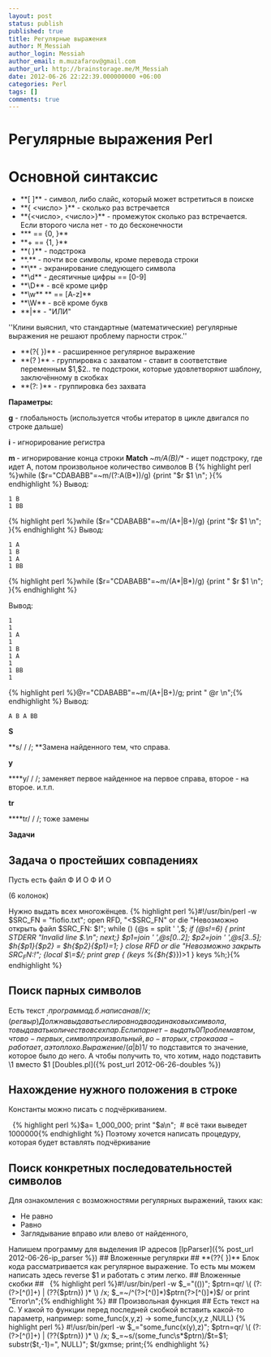 ```yaml
---
layout: post
status: publish
published: true
title: Регулярные выражения
author: M_Messiah
author_login: Messiah
author_email: m.muzafarov@gmail.com
author_url: http://brainstorage.me/M_Messiah
date: 2012-06-26 22:22:39.000000000 +06:00
categories: Perl
tags: []
comments: true
---
```

# Регулярные выражения Perl #

# Основной синтаксис #
<ul>
	<li>**[ ]** - символ, либо слайс, который может встретиться в поиске</li>
	<li>**{ <число> }** - сколько раз встречается</li>
	<li>**{<число>, <число>}**&nbsp;- промежуток сколько раз встречается. Если второго числа нет - то до бесконечности</li>
	<li>*** == {0, }**</li>
	<li>**+ == {1, }**</li>
	<li>**( )**&nbsp;- подстрока</li>
	<li>**.** - почти все символы, кроме перевода строки</li>
	<li>**\**&nbsp;- экранирование следующего символа</li>
	<li>**\d**&nbsp;- десятичные цифры == [0-9]</li>
	<li>**\D**&nbsp;- всё кроме цифр</li>
	<li>**\w**&nbsp;** == [A-z]**</li>
	<li>**\W**&nbsp;- всё кроме букв</li>
	<li>**|** - "ИЛИ"</li>
</ul>
''Клини выяснил, что стандартные (математические) регулярные выражения не решают проблему парности строк.''
<ul>
	<li>**(?{ })**&nbsp;- расширенное регулярное выражение</li>
	<li>**(? )** - группировка с захватом - ставит в соответствие переменным $1,$2.. те подстроки, которые удовлетворяют шаблону, заключённому в скобках</li>
	<li>**(?: )**&nbsp;- группировка без захвата</li>
</ul>

<!--more-->

**Параметры:**

**g** - глобальность (используется чтобы итератор в цикле двигался по строке дальше)

**i**&nbsp;- игнорирование регистра

**m&nbsp;**- игнорирование конца строки
**Match**
**~m/A(B*)/**&nbsp;- ищет подстроку, где идет А, потом произвольное количество символов B
{% highlight perl %}while ($r="CDABABB"=~m/(?:A(B*))/g) {print "$r $1 \n"; }{% endhighlight %}
Вывод:

	1 B
	1 BB

{% highlight perl %}while ($r="CDABABB"=~m/(A+|B+)/g) {print "$r $1 \n"; }{% endhighlight %}
Вывод:

	1 A
	1 B
	1 A
	1 BB

{% highlight perl %}while ($r="CDABABB"=~m/(A*|B*)/g) {print " $r $1 \n"; }{% endhighlight %}

Вывод:

	1
	1
	1 A
	1
	1 B
	1 A
	1
	1 BB
	1

{% highlight perl %}@r="CDABABB"=~m/(A+|B+)/g; print " @r \n";{% endhighlight %}
Вывод:

	A B A BB

**S**

**s/ / /;&nbsp;**Замена найденного тем, что справа.

**y**

****y/ / /;&nbsp;заменяет первое найденное на первое справа, второе - на второе. и.т.п.

**tr**

****tr/ / /;&nbsp;тоже замены

**Задачи**
## Задача о простейших совпадениях ##
Пусть есть файл Ф И О Ф И О

(6 колонок)

Нужно выдать всех многожёнцев.
{% highlight perl %}#!/usr/bin/perl -w
 $SRC_FN = "fiofio.txt";
open RFD, "<$SRC_FN" or die "Невозможно открыть файл $SRC_FN: $!";
while (<RFD>) {@s = split ' ',$_;
if (@s!=6)
{ print STDERR "Invalid line $.\n";
next;}
 $p1=join ' ',@s[0..2];
 $p2=join ' ',@s[3..5];
 $h{$p1}{$p2} = $h{$p2}{$p1}=1;
}
close RFD or die "Невозможно закрыть $SRC_FN:$!";
{local $\=$/;
print grep { (keys %{$h{$_}})>1 } keys %h;}{% endhighlight %}
## Поиск парных символов ##
Есть текст $_;
программа д.б. написана в / /x; (регвыр)
Должна выдавать если ровно два одинаковых символа, то выдавать количество всех пар.
Если пар нет - выдать 0
Проблема в том, что во-первых, символ произвольный,
во-вторых, строка ааа - работает, а это плохо.
Выражение /(a|b)$1/ то подставится то значение, которое было до него.
А чтобы получить то, что хотим, надо подставить \1 вместо $1 [Doubles.pl]({% post_url 2012-06-26-doubles %})
## Нахождение нужного положения в строке ##
Константы можно писать с подчёркиванием.

&nbsp;
{% highlight perl %}$a= 1_000_000;
print "$a\n"; &nbsp;# всё таки выведет 1000000{% endhighlight %}
Поэтому хочется написать процедуру, которая будет вставлять подчёркивание
## Поиск конкретных последовательностей символов ##
Для ознакомления с возможностями регулярных выражений, таких как:
<ul>
	<li>Не равно</li>
	<li>Равно</li>
	<li>Заглядывание вправо или влево от найденного,</li>
</ul>
Напишем программу для выделения IP адресов [IpParser]({% post_url 2012-06-26-ip_parser %})
## Вложенные регулярки ##
**(??{ })** Блок кода рассматривается как регулярное выражение.
То есть мы можем написать здесь reverse $1 и работать с этим легко.
## Вложенные скобки ##
&nbsp;
{% highlight perl %}#!/usr/bin/perl -w
 $_="(())";
 $ptrn=qr/
 \(
 (?:
 (?>[^()]+)
 |
 (??{$ptrn})
 )*
 \)
 /x;
 $_=~/^(?>[^()]*)$ptrn(?>[^()]*)$/ or print "Error\n";{% endhighlight %}
## Произвольная функция ##
Есть текст на С. У какой то функции перед последней скобкой вставить какой-то параметр,
например: some_func(x,y,z) -> some_func(x,y,z ,NULL)
{% highlight perl %} #!/usr/bin/perl -w
 $_="some_func(x(y),z)";
 $ptrn=qr/
 \(
 (?:
 (?>[^()]+)
 |
 (??{$ptrn})
 )*
 \)
 /x;
$_=~s/(some_func\s*$ptrn)/$t=$1; substr($t,-1)=", NULL)"; $t/gxmse;
print;{% endhighlight %}
&nbsp;
